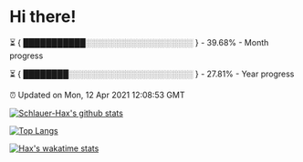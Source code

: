 # Hi there!

⏳ { ███████████░░░░░░░░░░░░░░░░░░░ } - 39.68% - Month progress

⏳ { ████████░░░░░░░░░░░░░░░░░░░░░░ } - 27.81% - Year progress

⏰ Updated on Mon, 12 Apr 2021 12:08:53 GMT


[![Schlauer-Hax's github stats](https://github-readme-stats.vercel.app/api?username=Schlauer-Hax&show_icons=true&theme=dark&count_private=true)](https://github.com/Schlauer-Hax)


[![Top Langs](https://github-readme-stats.vercel.app/api/top-langs/?username=Schlauer-Hax&layout=compact&theme=dark)](https://github.com/Schlauer-Hax?tab=repositories)


[![Hax's wakatime stats](https://github-readme-stats.vercel.app/api/wakatime?username=Hax&theme=dark)](https://wakatime.com/@Hax)

